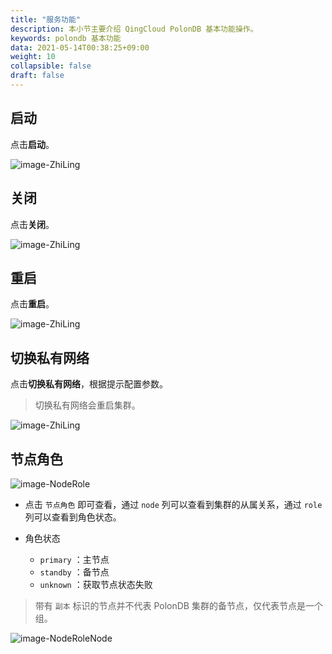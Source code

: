 ```yaml
---
title: "服务功能"
description: 本小节主要介绍 QingCloud PolonDB 基本功能操作。 
keywords: polondb 基本功能
data: 2021-05-14T00:38:25+09:00
weight: 10
collapsible: false
draft: false
---
```




## 启动

点击**启动**。

![image-ZhiLing](../../_images/image-ZhiLing.png)

## 关闭

点击**关闭**。

![image-ZhiLing](../../_images/image-ZhiLing.png)

## 重启

点击**重启**。

![image-ZhiLing](../../_images/image-ZhiLing.png)

## 切换私有网络

点击**切换私有网络**，根据提示配置参数。

  > 切换私有网络会重启集群。

![image-ZhiLing](../../_images/image-ZhiLing.png)

## 节点角色

![image-NodeRole](../../_images/image-NodeRole.png)

* 点击 `节点角色` 即可查看，通过 `node` 列可以查看到集群的从属关系，通过 `role` 列可以查看到角色状态。

* 角色状态

  -  `primary` ：主节点
  -  `standby` ：备节点
  -  `unknown` ：获取节点状态失败

> 带有 `副本` 标识的节点并不代表 PolonDB 集群的备节点，仅代表节点是一个组。

![image-NodeRoleNode](../../_images/image-NodeRoleNode.png)
